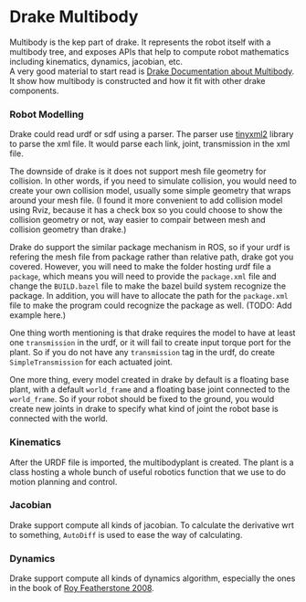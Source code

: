 # Drake Multibody

Multibody is the kep part of drake. It represents the robot itself with a multibody tree, and exposes APIs that help to compute robot mathematics including kinematics, dynamics, jacobian, etc.  
A very good material to start read is [Drake Documentation about Multibody](https://drake.mit.edu/doxygen_cxx/classdrake_1_1multibody_1_1_multibody_plant.html#details). It show how multibody is constructed and how it fit with other drake components.

### Robot Modelling

Drake could read urdf or sdf using a parser. The parser use [tinyxml2](https://github.com/leethomason/tinyxml2) library to parse the xml file. It would parse each link, joint, transmission in the xml file.

The downside of drake is it does not support mesh file geometry for collision. In other words, if you need to simulate collision, you would need to create your own collision model, usually some simple geometry that wraps around your mesh file. \(I found it more convenient to add collision model using Rviz, because it has a check box so you could choose to show the collision geometry or not, way easier to compair between mesh and collision geometry than drake.\)

Drake do support the similar package mechanism in ROS, so if your urdf is refering the mesh file from package rather than relative path, drake got you covered. However, you will need to make the folder hosting urdf file a `package`, which means you will need to provide the `package.xml` file and change the `BUILD.bazel` file to make the bazel build system recognize the package. In addition, you will have to allocate the path for the `package.xml` file to make the program could recognize the package as well. \(TODO: Add example here.\)

One thing worth mentioning is that drake requires the model to have at least one `transmission` in the urdf, or it will fail to create input torque port for the plant. So if you do not have any `transmission` tag in the urdf, do create `SimpleTransmission` for each actuated joint.

One more thing, every model created in drake by default is a floating base plant, with a default `world_frame` and a floating base joint connected to the `world_frame`. So if your robot should be fixed to the ground, you would create new joints in drake to specify what kind of joint the robot base is connected with the world.

### Kinematics

After the URDF file is imported, the multibodyplant is created. The plant is a class hosting a whole bunch of useful robotics function that we use to do motion planning and control.  


### Jacobian

Drake support compute all kinds of jacobian. To calculate the derivative wrt to something, `AutoDiff` is used to ease the way of calculating.

### Dynamics

Drake support compute all kinds of dynamics algorithm, especially the ones in the book of [Roy Featherstone 2008](https://link.springer.com/book/10.1007/978-1-4899-7560-7).  


